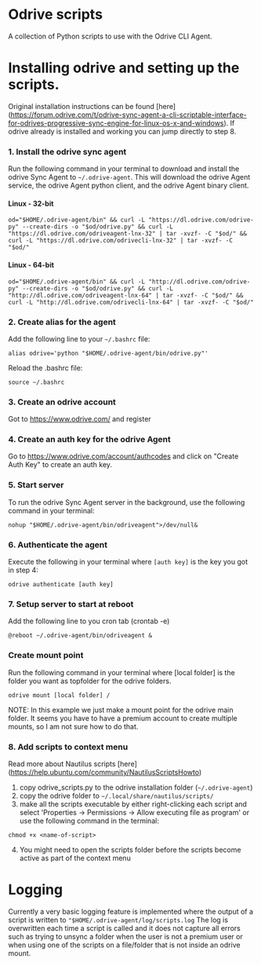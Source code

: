 # Odrive scripts
A collection of Python scripts to use with the Odrive CLI Agent.

# Installing odrive and setting up the scripts.
Original installation instructions can be found [here] (https://forum.odrive.com/t/odrive-sync-agent-a-cli-scriptable-interface-for-odrives-progressive-sync-engine-for-linux-os-x-and-windows).
If odrive already is installed and working you can jump directly to step 8. 
### 1. Install the odrive sync agent
Run the following command in your terminal to download and install the odrive Sync Agent to `~/.odrive-agent`. This will download the odrive Agent service, the odrive Agent python client, and the odrive Agent binary client.
#### Linux - 32-bit
`od="$HOME/.odrive-agent/bin" && curl -L "https://dl.odrive.com/odrive-py" --create-dirs -o "$od/odrive.py" && curl -L "https://dl.odrive.com/odriveagent-lnx-32" | tar -xvzf- -C "$od/" && curl -L "https://dl.odrive.com/odrivecli-lnx-32" | tar -xvzf- -C "$od/"`

#### Linux - 64-bit
`od="$HOME/.odrive-agent/bin" && curl -L "http://dl.odrive.com/odrive-py" --create-dirs -o "$od/odrive.py" && curl -L "http://dl.odrive.com/odriveagent-lnx-64" | tar -xvzf- -C "$od/" && curl -L "http://dl.odrive.com/odrivecli-lnx-64" | tar -xvzf- -C "$od/"`

### 2. Create alias for the agent
Add the following line to your `~/.bashrc` file:

`alias odrive='python "$HOME/.odrive-agent/bin/odrive.py"'`

Reload the .bashrc file:

`source ~/.bashrc`

### 3. Create an odrive account 
Got to https://www.odrive.com/ and register
### 4. Create an auth key for the odrive Agent
Go to https://www.odrive.com/account/authcodes and click on "Create Auth Key" to create an auth key.

### 5. Start server
To run the odrive Sync Agent server in the background, use the following command in your terminal:

`nohup "$HOME/.odrive-agent/bin/odriveagent">/dev/null&`

### 6. Authenticate the agent
Execute the following in your terminal where `[auth key]` is the key you got in step 4:

`odrive authenticate [auth key]`

### 7. Setup server to start at reboot
Add the following line to you cron tab (crontab -e)

`@reboot ~/.odrive-agent/bin/odriveagent &`

### Create mount point
Run the following command in your terminal where [local folder] is the folder you want as topfolder for the odrive folders.

`odrive mount [local folder] /`

NOTE: In this example we just make a mount point for the odrive main folder.
It seems you have to have a premium account to create multiple mounts, so I am not sure how to do that.

### 8. Add scripts to context menu
Read more about Nautilus scripts [here] (https://help.ubuntu.com/community/NautilusScriptsHowto)
1. copy odrive_scripts.py to the odrive installation folder (`~/.odrive-agent`)
2. copy the odrive folder to `~/.local/share/nautilus/scripts/`
3. make all the scripts executable by either right-clicking each script and select 'Properties → Permissions → Allow executing file as program' or use the following command in the terminal:

  `chmod +x <name-of-script>`
  
4. You might need to open the scripts folder before the scripts become active as part of the context menu

# Logging
Currently a very basic logging feature is implemented where the output of a script is written to `"$HOME/.odrive-agent/log/scripts.log`
The log is overwritten each time a script is called and it does not capture all errors such as trying to unsync a folder when the user is not a premium user or when using one of the scripts on a file/folder that is not inside an odrive mount.
